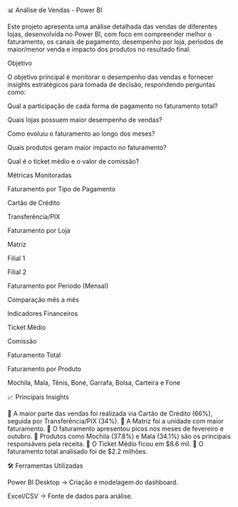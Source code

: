 📊 Análise de Vendas - Power BI

Este projeto apresenta uma análise detalhada das vendas de diferentes lojas, desenvolvida no Power BI, com foco em compreender melhor o faturamento, os canais de pagamento, desempenho por loja, períodos de maior/menor venda e impacto dos produtos no resultado final.

Objetivo

O objetivo principal é monitorar o desempenho das vendas e fornecer insights estratégicos para tomada de decisão, respondendo perguntas como:

Qual a participação de cada forma de pagamento no faturamento total?

Quais lojas possuem maior desempenho de vendas?

Como evoluiu o faturamento ao longo dos meses?

Quais produtos geram maior impacto no faturamento?

Qual é o ticket médio e o valor de comissão?

Métricas Monitoradas

Faturamento por Tipo de Pagamento

Cartão de Crédito

Transferência/PIX

Faturamento por Loja

Matriz

Filial 1

Filial 2

Faturamento por Período (Mensal)

Comparação mês a mês

Indicadores Financeiros

Ticket Médio

Comissão

Faturamento Total

Faturamento por Produto

Mochila, Mala, Tênis, Boné, Garrafa, Bolsa, Carteira e Fone

📈 Principais Insights

🔹 A maior parte das vendas foi realizada via Cartão de Crédito (66%), seguida por Transferência/PIX (34%).
🔹 A Matriz foi a unidade com maior faturamento.
🔹 O faturamento apresentou picos nos meses de fevereiro e outubro.
🔹 Produtos como Mochila (37.8%) e Mala (34.1%) são os principais responsáveis pela receita.
🔹 O Ticket Médio ficou em $8.6 mil.
🔹 O faturamento total analisado foi de $2.2 milhões.

🛠️ Ferramentas Utilizadas

Power BI Desktop → Criação e modelagem do dashboard.

Excel/CSV → Fonte de dados para análise.



